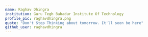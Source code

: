 ```yaml
---
name: Raghav Dhingra
institution: Guru Tegh Bahadur Institute Of Technology
profile_pic: raghavdhingra.png
quote: "Don't Stop Thinking about tomorrow. It'll soon be here"
github_user: raghavdhingra
---
```

